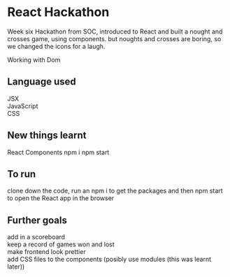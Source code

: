 # React Hackathon

Week six Hackathon from SOC, introduced to React and built a nought and crosses game, using components. but noughts and crosses are boring, so we changed the icons for a laugh.

Working with Dom

## Language used
JSX  
JavaScript  
CSS  

## New things learnt
React
Components
npm i
npm start

## To run
clone down the code, run an npm i to get the packages and then npm start to open the React app in the browser

## Further goals  
add in a scoreboard  
keep a record of games won and lost  
make frontend look prettier  
add CSS files to the components (posibly use modules (this was learnt later))
